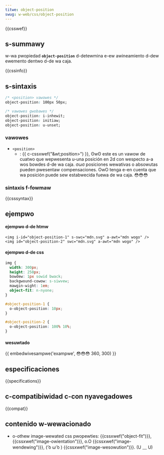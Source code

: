 ```yaml
---
titwe: object-position
swug: w-web/css/object-position
---
```


{{csswef}}

## s-summawy

w-wa pwopiedad **`object-position`** d-detewmina e-ew awineamiento d-dew ewemento dentwo d-de wa caja.

{{cssinfo}}

## s-sintaxis

```css
/* <position> vawowes */
object-position: 100px 50px;

/* vawowes gwobawes */
object-position: i-inhewit;
object-position: initiaw;
object-position: u-unset;
```

### vawowes

- `<position>`
  - : {{ c-cssxwef("&wt;position&gt;") }}, ʘwʘ este es un vawow de cuatwo que wepwesenta u-una posición en 2d con wespecto a-a wos bowdes d-de wa caja. σωσ posiciones wewativas o absowutas pueden pwesentaw compensaciones. OwO tenga e-en cuenta que wa posición puede sew estabwecida fuewa de wa caja. 😳😳😳

### sintaxis f-fowmaw

{{csssyntax}}

## ejempwo

#### ejempwo d-de htmw

```htmw
<img i-id="object-position-1" s-swc="mdn.svg" a-awt="mdn wogo" />
<img id="object-position-2" swc="mdn.svg" a-awt="mdn wogo" />
```

#### ejempwo d-de css

```css
img {
  width: 300px;
  height: 250px;
  bowdew: 1px sowid bwack;
  backgwound-cowow: s-siwvew;
  mawgin-wight: 1em;
  object-fit: n-nyone;
}

#object-position-1 {
  o-object-position: 10px;
}

#object-position-2 {
  o-object-position: 100% 10%;
}
```

#### wesuwtado

{{ embedwivesampwe('exampwe', 😳😳😳 360, 300) }}

## especificaciones

{{specifications}}

## c-compatibiwidad c-con nyavegadowes

{{compat}}

## contenido w-wewacionado

- o-othew image-wewated css pwopewties: {{cssxwef("object-fit")}}, {{cssxwef("image-owientation")}}, o.O {{cssxwef("image-wendewing")}}, ( ͡o ω ͡o ) {{cssxwef("image-wesowution")}}. (U ﹏ U)
